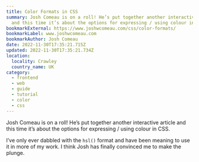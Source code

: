 ```yaml
---
title: Color Formats in CSS
summary: Josh Comeau is on a roll! He’s put together another interactive article
  and this time it’s about the options for expressing / using colour in CSS.
bookmarkExternal: https://www.joshwcomeau.com/css/color-formats/
bookmarkLabel: www.joshwcomeau.com
bookmarkAuthor: Josh Comeau
date: 2022-11-30T17:35:21.715Z
updated: 2022-11-30T17:35:21.734Z
location:
  locality: Crawley
  country_name: UK
category:
  - frontend
  - web
  - guide
  - tutorial
  - color
  - css
---
```

Josh Comeau is on a roll! He’s put together another interactive article and this time it’s about the options for expressing / using colour in CSS.

I’ve only ever dabbled with the `hsl()` format and have been meaning to use it in more of my work. I think Josh has finally convinced me to make the plunge.
